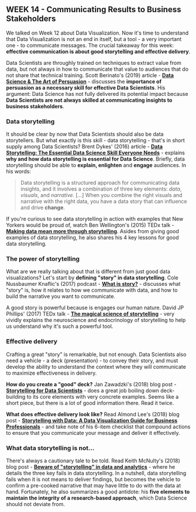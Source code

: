 ## WEEK 14 - Communicating Results to Business Stakeholders

We talked on Week 12 about Data Visualization. Now it's time to understand that Data Visualization is not an end in itself, but a tool - a very important one - to communicate messages. The crucial takeaway for this week: __effective communication is about good storytelling and effective delivery__.

Data Scientists are throughly trained on techniques to extract value from data, but not always in how to communicate that value to audiences that do not share that technical training. Scott Berinato's (2019) article - [__Data Science & The Art of Persuasion__](https://hbr.org/2019/01/data-science-and-the-art-of-persuasion) - discusses the __importance of persuasion as a necessary skill for effective Data Scientists__.  His argument: Data Science has not fully delivered its potential impact because __Data Scientists are not always skilled at communicating insights to business stakeholders__.


### Data storytelling

It should be clear by now that Data Scientists should also be data storytellers. But what exactly is this skill - data storytelling - that's in short supply among Data Scientists? Brent Dykes' (2016) article - [__Data Storytelling: The Essential Data Science Skill Everyone Needs__](https://www.forbes.com/sites/brentdykes/2016/03/31/data-storytelling-the-essential-data-science-skill-everyone-needs/#5127ea6352ad) - explains __why and how data storytelling is essential for Data Science__. Briefly, data storytelling should be able to __explain, enlighten__ and __engage__ audiences. In his words:

> Data storytelling is a structured approach for communicating data insights, and it involves a combination of three key elements: _data_, _visuals_, and _narrative_. [...] When you combine the right visuals and narrative with the right data, you have a data story that can influence and drive __change__.

If you're curious to see data storytelling in action with examples that New Yorkers would be proud of, watch Ben Wellington's (2015) TEDx talk - [__Making data mean more through storytelling__](https://www.youtube.com/watch?v=6xsvGYIxJok). Asides from giving good examples of data storytelling, he also shares his 4 key lessons for good data storytelling.  

### The power of storytelling

What are we really talking about that is different from just good data visualizations? Let's start by __defining "story" in data storytelling__. Cole Nussbaumer Knaflic's (2017) podcast - [__What is story?__](http://storytellingwithdata.libsyn.com/storytelling-with-data-2-what-is-story) - discusses what "story" is, how it relates to how we communicate with data, and how to build the narrative you want to communicate.

A good story is powerful because is engages our human nature. David JP Phillips' (2017) TEDx talk - [__The magical science of storytelling__](https://www.youtube.com/watch?v=Nj-hdQMa3uA) - very vividly explains the neuroscience and endocrinology of storytelling to help us understand why it's such a powerful tool.


### Effective delivery

Crafting a great "story" is remarkable, but not enough. Data Scientists also need a vehicle - a deck (presentation) -  to convey their story, and must develop the ability to understand the context where they will communicate to maximize effectiveness in delivery.

__How do you create a "good" deck?__ Jan Zawadzki's (2018) blog post - [__Storytelling for Data Scientists__](https://towardsdatascience.com/storytelling-for-data-scientists-317c2723aa31) - does a great job boiling down deck-building to its core elements with very concrete examples. Seems like a short piece, but there is a lot of good information there. Read it twice.

__What does effective delivery look like?__ Read Almond Lee's (2018) blog post - [__Storytelling with Data: A Data Visualization Guide for Business Professionals__](https://towardsdatascience.com/storytelling-with-data-a-data-visualization-guide-for-business-professionals-97d50512b407) - and take note of his 6-item checklist that compound actions to ensure that you communicate your message and deliver it effectively.

### What data storytelling is not...

There's always a cautionary tale to be told. Read Keith McNulty's (2018) blog post - [__Beware of "storytelling" in data and analytics__](https://towardsdatascience.com/beware-of-storytelling-with-data-1710fea554b0) - where he details the three key fails in data storytelling. In a nutshell,  data storytelling fails when it is not means to deliver findings, but becomes the vehicle to confirm a pre-cooked narrative that may have little to do with the data at hand. Fortunately, he also summarizes a good antidote: his __five elements to maintain the integrity of a research-based approach__, which Data Science should not deviate from.  
